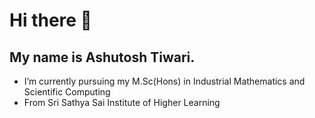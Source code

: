 # Hi there 👋



## My name is Ashutosh Tiwari.

-  I’m currently pursuing my M.Sc(Hons) in Industrial Mathematics and Scientific Computing
- From Sri Sathya Sai Institute of Higher Learning


